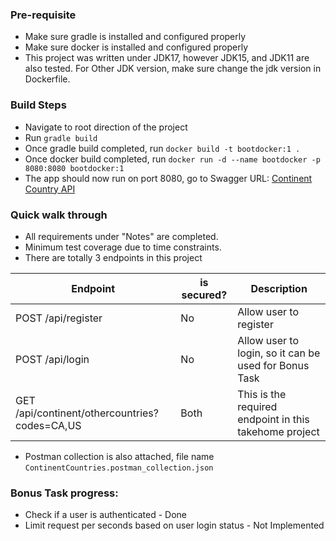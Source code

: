 ### Pre-requisite
- Make sure gradle is installed and configured properly
- Make sure docker is installed and configured properly
- This project was written under JDK17, however JDK15, and JDK11 are also tested. For Other JDK version, make sure change the jdk version in Dockerfile.

### Build Steps
- Navigate to root direction of the project
- Run `gradle build`
- Once gradle build completed, run `docker build -t bootdocker:1 .`
- Once docker build completed, run `docker run -d --name bootdocker -p 8080:8080 bootdocker:1`
- The app should now run on port 8080, go to Swagger URL: [Continent Country API](http://localhost:8080/swagger-ui.html)

### Quick walk through
- All requirements under "Notes" are completed.
- Minimum test coverage due to time constraints.
- There are totally 3 endpoints in this project

| Endpoint | is secured? | Description |
| -------- | ----------- | ------------|
| POST /api/register | No | Allow user to register |
| POST /api/login    | No | Allow user to login, so it can be used for Bonus Task |
| GET /api/continent/othercountries?codes=CA,US | Both | This is the required endpoint in this takehome project |

- Postman collection is also attached, file name `ContinentCountries.postman_collection.json`

### Bonus Task progress:
- Check if a user is authenticated - Done
- Limit request per seconds based on user login status - Not Implemented